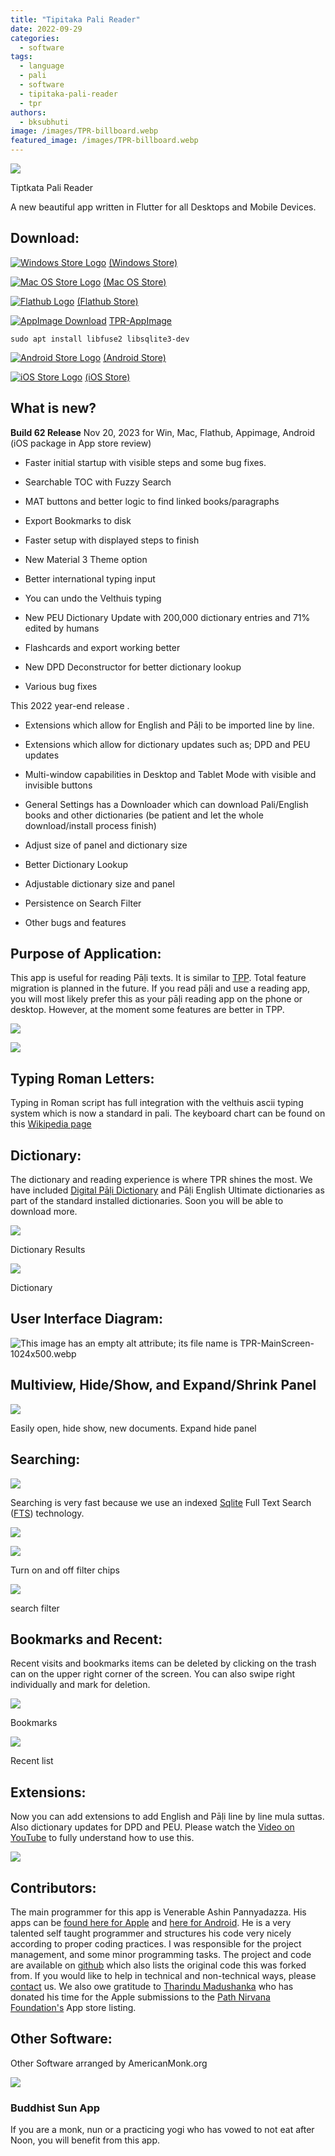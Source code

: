 ```yaml
---
title: "Tipitaka Pali Reader"
date: 2022-09-29
categories: 
  - software
tags: 
  - language
  - pali
  - software
  - tipitaka-pali-reader
  - tpr
authors: 
  - bksubhuti
image: /images/TPR-billboard.webp
featured_image: /images/TPR-billboard.webp
---
```


![](/images/TPR-billboard-1024x577.webp)

Tiptkata Pali Reader

A new beautiful app written in Flutter for all Desktops and Mobile Devices.

## Download:

 [![Windows Store Logo](/images/Windows_10_logo.webp)](https://apps.microsoft.com/store/detail/tipitaka-pali-reader/9MTH9TD82TGR?hl=en-ms&gl=ms) [(Windows Store)](https://apps.microsoft.com/store/detail/tipitaka-pali-reader/9MTH9TD82TGR?hl=en-ms&gl=ms)

 [![Mac OS Store Logo](/images/200px-MacOS_logo_2017.svg_.webp)](https://apps.apple.com/us/app/tipitaka-pali-reader/id1541426949) [(Mac OS Store)](https://apps.apple.com/us/app/tipitaka-pali-reader/id1541426949)

 [![Flathub Logo](/images/flathub-logo-toolbar.svg)](https://flathub.org/apps/details/org.americanmonk.TipitakaPaliReader) [(Flathub Store)](https://flathub.org/apps/details/org.americanmonk.TipitakaPaliReader)

 [![AppImage Download](/images/download-appimage-banner.webp)](https://github.com/bksubhuti/tipitaka-pali-reader/releases/) [TPR-AppImage](https://github.com/bksubhuti/tipitaka-pali-reader/releases/)

`sudo apt install libfuse2 libsqlite3-dev`

 [![Android Store Logo](/images/480px-Android-logo.webp)](https://play.google.com/store/apps/details?id=com.paauk.tipitakapalireader) [(Android Store)](https://play.google.com/store/apps/details?id=com.paauk.tipitakapalireader)

 [![iOS Store Logo](/images/App_Store_iOS_11_Custom_size.webp)](https://apps.apple.com/us/app/tipitaka-pali-reader/id1541426949) [(iOS Store)](https://apps.apple.com/us/app/tipitaka-pali-reader/id1541426949)

## What is new?

**Build 62 Release** Nov 20, 2023 for Win, Mac, Flathub, Appimage, Android (iOS package in App store review)

- Faster initial startup with visible steps and some bug fixes.

- Searchable TOC with Fuzzy Search

- MAT buttons and better logic to find linked books/paragraphs

- Export Bookmarks to disk

- Faster setup with displayed steps to finish

- New Material 3 Theme option

- Better international typing input

- You can undo the Velthuis typing

- New PEU Dictionary Update with 200,000 dictionary entries and 71% edited by humans

- Flashcards and export working better

- New DPD Deconstructor for better dictionary lookup

- Various bug fixes

This 2022 year-end release .

- Extensions which allow for English and Pāḷi to be imported line by line.

- Extensions which allow for dictionary updates such as; DPD and PEU updates

- Multi-window capabilities in Desktop and Tablet Mode with visible and invisible buttons

- General Settings has a Downloader which can download Pali/English books and other dictionaries (be patient and let the whole download/install process finish)

- Adjust size of panel and dictionary size

- Better Dictionary Lookup

- Adjustable dictionary size and panel

- Persistence on Search Filter

- Other bugs and features

## Purpose of Application:

  
This app is useful for reading Pāḷi texts. It is similar to [TPP](https://americanmonk.org/tipitaka-pali-projector/). Total feature migration is planned in the future. If you read pāḷi and use a reading app, you will most likely prefer this as your pāḷi reading app on the phone or desktop. However, at the moment some features are better in TPP.

![](/images/mettasearch-1024x611.webp)

![](/images/screenlinux-1024x610.webp)

## Typing Roman Letters:

Typing in Roman script has full integration with the velthuis ascii typing system which is now a standard in pali. The keyboard chart can be found on this [Wikipedia page](https://en.wikipedia.org/wiki/Velthuis)

## Dictionary:

The dictionary and reading experience is where TPR shines the most. We have included [Digital Pāḷi Dictionary](https://digitalpalidictionary.github.io/) and Pāḷi English Ultimate dictionaries as part of the standard installed dictionaries. Soon you will be able to download more.

![](/images/dictionaryResult.webp)

Dictionary Results

![](/images/MoveDictionary.gif)

Dictionary

## User Interface Diagram:

![This image has an empty alt attribute; its file name is TPR-MainScreen-1024x500.webp](/images/TPR-MainScreen-1024x500.webp)

## Multiview, Hide/Show, and Expand/Shrink Panel

![](/images/multiview3.gif)

Easily open, hide show, new documents. Expand hide panel

## Searching:

![](/images/TPR-MainScreen-1024x500.webp)

Searching is very fast because we use an indexed [Sqlite](https://en.wikipedia.org/wiki/SQLite) Full Text Search ([FTS](https://en.wikipedia.org/wiki/Full-text_search)) technology.

![](/images/SearchType-1024x742.webp)

![](/images/SearchChipFilter.webp)

Turn on and off filter chips

![](/images/searchgif.gif)

search filter

## Bookmarks and Recent:

Recent visits and bookmarks items can be deleted by clicking on the trash can on the upper right corner of the screen. You can also swipe right individually and mark for deletion.

![](/images/bookmar.webp)

Bookmarks

![](/images/recent.webp)

Recent list

## Extensions:

Now you can add extensions to add English and Pāḷi line by line mula suttas. Also dictionary updates for DPD and PEU. Please watch the [Video on YouTube](https://www.youtube.com/watch?v=iw43j8mnGss) to fully understand how to use this.

![](/images/extensions-1024x606.webp)

## Contributors:

The main programmer for this app is Venerable Ashin Pannyadazza. His apps can be [found here for Apple](https://apps.apple.com/sg/developer/pinnyar-daza/id1531500544) and [here for Android](https://play.google.com/store/apps/developer?id=Pn%20Daza). He is a very talented self taught programmer and structures his code very nicely according to proper coding practices. I was responsible for the project management, and some minor programming tasks. The project and code are available on [github](https://github.com/bksubhuti/tipitaka-pali-reader) which also lists the original code this was forked from. If you would like to help in technical and non-technical ways, please [contact](https://americanmonk.org/contact/) us. We also owe gratitude to [Tharindu Madushanka](https://github.com/tharindu) who has donated his time for the Apple submissions to the [Path Nirvana Foundation's](https://apps.apple.com/us/developer/path-nirvana-foundation/id1434955292) App store listing.

## Other Software:

Other Software arranged by AmericanMonk.org

![](/images/buddhist_sun.webp)

### Buddhist Sun App

If you are a monk, nun or a practicing yogi who has vowed to not eat after Noon, you will benefit from this app.